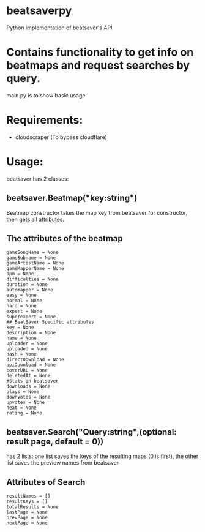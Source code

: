 # beatsaverpy
Python implementation of beatsaver's API

# Contains functionality to get info on beatmaps and request searches by query.

main.py is to show basic usage.
 
# Requirements: 
- cloudscraper (To bypass cloudflare)

# Usage: 

beatsaver has 2 classes:

## beatsaver.Beatmap("key:string")

Beatmap constructor takes the map key from beatsaver for constructor, then gets all attributes.

## The attributes of the beatmap
    gameSongName = None
    gameSubname = None
    gameArtistName = None
    gameMapperName = None
    bpm = None
    difficulties = None
    duration = None
    automapper = None
    easy = None
    normal = None
    hard = None
    expert = None
    superexpert = None
    ## BeatSaver Specific attributes
    key = None
    description = None
    name = None
    uploader = None
    uploaded = None
    hash = None
    directDownload = None
    apiDownload = None
    coverURL = None
    deletedAt = None
    #Stats on beatsaver
    downloads = None
    plays = None
    downvotes = None
    upvotes = None
    heat = None
    rating = None

## beatsaver.Search("Query:string",(optional: result page, default = 0))

has 2 lists: one list saves the keys of the resulting maps (0 is first), the other list saves the preview names from beatsaver

## Attributes of Search 
    resultNames = []
    resultKeys = []
    totalResults = None
    lastPage = None
    prevPage = None
    nextPage = None




